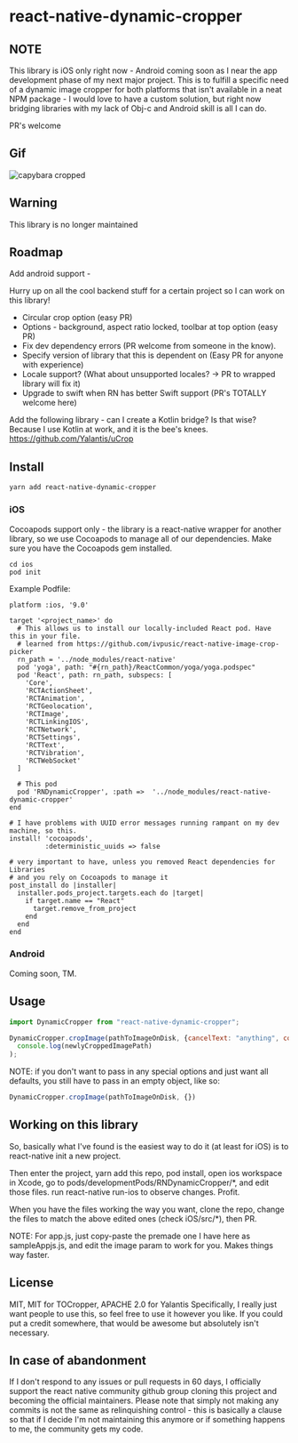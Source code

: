 # react-native-dynamic-cropper

## NOTE

This library is iOS only right now - Android coming soon as I near the app development phase of my next major project. This is to fulfill a specific need of a dynamic image cropper for both platforms that isn't available in a neat NPM package - I would love to have a custom solution, but right now bridging libraries with my lack of Obj-c and Android skill is all I can do.

PR's welcome

## Gif
![capybara cropped](https://github.com/rob117/react-native-dynamic-cropper/blob/master/images/capybara.gif)

## Warning

This library is no longer maintained

## Roadmap

Add android support -

Hurry up on all the cool backend stuff for a certain project so I can work on this library!

* Circular crop option (easy PR)
* Options - background, aspect ratio locked, toolbar at top option (easy PR)
* Fix dev dependency errors (PR welcome from someone in the know).
* Specify version of library that this is dependent on (Easy PR for anyone with experience)
* Locale support? (What about unsupported locales? -> PR to wrapped library will fix it)
* Upgrade to swift when RN has better Swift support (PR's TOTALLY welcome here)

Add the following library - can I create a Kotlin bridge? Is that wise? Because I use Kotlin at work, and it is the bee's knees.
https://github.com/Yalantis/uCrop

## Install

`yarn add react-native-dynamic-cropper`

### iOS

Cocoapods support only - the library is a react-native wrapper for another library, so we use Cocoapods to manage all of our dependencies. Make sure you have the Cocoapods gem installed.

```
cd ios
pod init
```

Example Podfile:

```
platform :ios, '9.0'

target '<project_name>' do
  # This allows us to install our locally-included React pod. Have this in your file.
  # learned from https://github.com/ivpusic/react-native-image-crop-picker
  rn_path = '../node_modules/react-native'
  pod 'yoga', path: "#{rn_path}/ReactCommon/yoga/yoga.podspec"
  pod 'React', path: rn_path, subspecs: [
    'Core',
    'RCTActionSheet',
    'RCTAnimation',
    'RCTGeolocation',
    'RCTImage',
    'RCTLinkingIOS',
    'RCTNetwork',
    'RCTSettings',
    'RCTText',
    'RCTVibration',
    'RCTWebSocket'
  ]

  # This pod
  pod 'RNDynamicCropper', :path =>  '../node_modules/react-native-dynamic-cropper'
end

# I have problems with UUID error messages running rampant on my dev machine, so this.
install! 'cocoapods',
         :deterministic_uuids => false

# very important to have, unless you removed React dependencies for Libraries
# and you rely on Cocoapods to manage it
post_install do |installer|
  installer.pods_project.targets.each do |target|
    if target.name == "React"
      target.remove_from_project
    end
  end
end
```

### Android

Coming soon, TM.

## Usage

```javascript
import DynamicCropper from "react-native-dynamic-cropper";

DynamicCropper.cropImage(pathToImageOnDisk, {cancelText: "anything", confirmText: "You can leave these blank", title: "also optional", filePath: "Absolute path on a simulator, otherwise the path that your imagepicker gives you"}).then(newlyCroppedImagePath =>
  console.log(newlyCroppedImagePath)
);
```

NOTE: if you don't want to pass in any special options and just want all defaults, you still have to pass in an empty object, like so:
```javascript
DynamicCropper.cropImage(pathToImageOnDisk, {})
```

## Working on this library

So, basically what I've found is the easiest way to do it (at least for iOS) is to react-native init a new project.

Then enter the project, yarn add this repo, pod install, open ios workspace in Xcode, go to pods/developmentPods/RNDynamicCropper/*, and edit those files. run react-native run-ios to observe changes. Profit.

When you have the files working the way you want, clone the repo, change the files to match the above edited ones (check iOS/src/*), then PR.

NOTE: For app.js, just copy-paste the premade one I have here as sampleAppjs.js, and edit the image param to work for you. Makes things way faster.

## License

MIT, MIT for TOCropper, APACHE 2.0 for Yalantis
Specifically, I really just want people to use this, so feel free to use it however you like. If you could put a credit somewhere, that would be awesome but absolutely isn't necessary.

## In case of abandonment

If I don't respond to any issues or pull requests in 60 days, I officially support the react native community github group cloning this project and becoming the official maintainers. Please note that simply not making any commits is not the same as relinquishing control - this is basically a clause so that if I decide I'm not maintaining this anymore or if something happens to me, the community gets my code.
